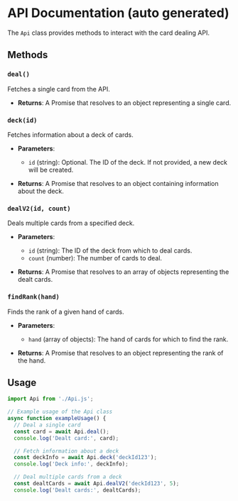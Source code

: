 # API Documentation (auto generated)

The `Api` class provides methods to interact with the card dealing API.

## Methods

### `deal()`

Fetches a single card from the API.

- **Returns**: A Promise that resolves to an object representing a single card.

### `deck(id)`

Fetches information about a deck of cards.

- **Parameters**:
  - `id` (string): Optional. The ID of the deck. If not provided, a new deck will be created.

- **Returns**: A Promise that resolves to an object containing information about the deck.

### `dealV2(id, count)`

Deals multiple cards from a specified deck.

- **Parameters**:
  - `id` (string): The ID of the deck from which to deal cards.
  - `count` (number): The number of cards to deal.

- **Returns**: A Promise that resolves to an array of objects representing the dealt cards.

### `findRank(hand)`

Finds the rank of a given hand of cards.

- **Parameters**:
  - `hand` (array of objects): The hand of cards for which to find the rank.

- **Returns**: A Promise that resolves to an object representing the rank of the hand.

## Usage

```javascript
import Api from './Api.js';

// Example usage of the Api class
async function exampleUsage() {
  // Deal a single card
  const card = await Api.deal();
  console.log('Dealt card:', card);

  // Fetch information about a deck
  const deckInfo = await Api.deck('deckId123');
  console.log('Deck info:', deckInfo);

  // Deal multiple cards from a deck
  const dealtCards = await Api.dealV2('deckId123', 5);
  console.log('Dealt cards:', dealtCards);
